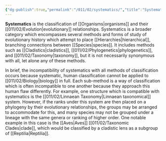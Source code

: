 ```yaml
---
{"dg-publish":true,"permalink":"/011/02/systematics/","title":"Systematics","tags":["BIOL422"],"noteIcon":"1","created":"2024-09-26T13:45:04.134-07:00","updated":"2024-09-26T15:26:18.757-07:00"}
---
```


**Systematics** is the classification of [[Organisms\|organisms]] and their [[011/02/Evolution\|evolutionary]] relationships. Systematics is a broader category which encompasses several methods and forms of study of evolutionary history which attempt to place [[Hierarchies\|hierarchical]], branching connections between [[Species\|species]]. It includes methods such as [[Cladistics\|cladistics]], [[011/02/Phylogenetics\|phylogenetics]], and [[011/02/Taxonomy\|taxonomy]], but it is not necessarily synonymous with all, let alone any of these methods.

In brief, the incompatibility of systematics with all methods of classification occurs because systematic, human classification cannot be applied to [[011/02/Biology\|biology]] in full. Each sub-method is a way of classification which is often incompatible to one another because they approach this human flaw differently. For example, one structure which is compatible with systematics is the [[011/02/Linnaean Taxonomy\|Linnaean taxonomical]] system. However, if the ranks under this system are then placed on a phylogeny by their evolutionary relationships, the groups may be arranged to accommodate for this, and many species may not be grouped under a lineage with the same genera or ranking of higher order. One notable example in this case is the [[Aves\|Aves]] [[011/02/Taxonomic Clades\|clade]], which would be classified by a cladistic lens as a subgroup of [[Reptilia\|Reptilia]].